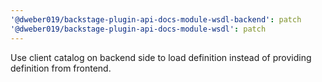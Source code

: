 ```yaml
---
'@dweber019/backstage-plugin-api-docs-module-wsdl-backend': patch
'@dweber019/backstage-plugin-api-docs-module-wsdl': patch
---
```


Use client catalog on backend side to load definition instead of providing definition from frontend.
